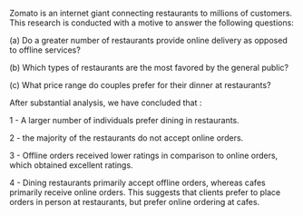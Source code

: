 Zomato is an internet giant connecting restaurants to millions of customers. This research is conducted with a motive to answer the following questions:

(a) Do a greater number of restaurants provide online delivery as opposed to offline services?

(b) Which types of restaurants are the most favored by the general public?

(c) What price range do couples prefer for their dinner at restaurants?

After substantial analysis, we have concluded that :

1 - A larger number of individuals prefer dining in restaurants.

2 - the majority of the restaurants do not accept online orders.

3 - Offline orders received lower ratings in comparison to online orders, which obtained excellent ratings.

4 - Dining restaurants primarily accept offline orders, whereas cafes primarily receive online orders. This suggests that clients prefer to place orders in person at restaurants, but prefer online ordering at cafes.
